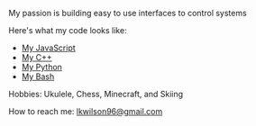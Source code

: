 My passion is building easy to use interfaces to control systems

Here's what my code looks like:
- [My JavaScript](https://github.com/lkwilson/arduino-led-web-server/blob/main/ui/src/ctrls/leds_ctrl.tsx)
- [My C++](https://github.com/lkwilson/arduino-led-web-server/blob/main/lib/led_manager/led_manager.h)
- [My Python](https://github.com/lkwilson/rit/blob/main/src/rit_lib.py)
- [My Bash](https://github.com/lkwilson/anybox/blob/main/skel/.bashrc.d/20_home_ps1)

Hobbies: Ukulele, Chess, Minecraft, and Skiing

How to reach me: lkwilson96@gmail.com
